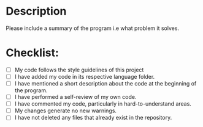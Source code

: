# Description

Please include a summary of the program i.e what problem it solves.


# Checklist:

- [ ] My code follows the style guidelines of this project
- [ ] I have added my code in its respective language folder.
- [ ] I have mentioned a short description about the code at the beginning of the program.
- [ ] I have performed a self-review of my own code.
- [ ] I have commented my code, particularly in hard-to-understand areas.
- [ ] My changes generate no new warnings.
- [ ] I have not deleted any files that already exist in the repository.

